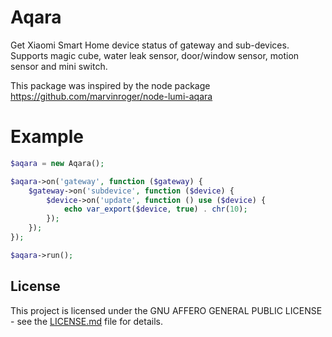 # Aqara
Get Xiaomi Smart Home device status of gateway and sub-devices.
Supports magic cube, water leak sensor, door/window sensor, motion sensor and mini switch.

This package was inspired by the node package https://github.com/marvinroger/node-lumi-aqara

# Example

```php
$aqara = new Aqara();

$aqara->on('gateway', function ($gateway) {
    $gateway->on('subdevice', function ($device) {
        $device->on('update', function () use ($device) {
            echo var_export($device, true) . chr(10);
        });
    });
});

$aqara->run();
```

## License

This project is licensed under the GNU AFFERO GENERAL PUBLIC LICENSE - see the [LICENSE.md](/LICENSE.md) file for details.